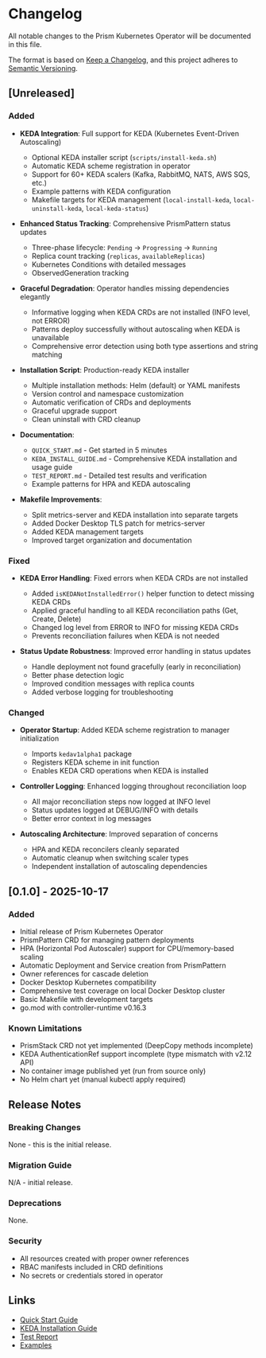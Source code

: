 # Changelog

All notable changes to the Prism Kubernetes Operator will be documented in this file.

The format is based on [Keep a Changelog](https://keepachangelog.com/en/1.0.0/),
and this project adheres to [Semantic Versioning](https://semver.org/spec/v2.0.0.html).

## [Unreleased]

### Added
- **KEDA Integration**: Full support for KEDA (Kubernetes Event-Driven Autoscaling)
  - Optional KEDA installer script (`scripts/install-keda.sh`)
  - Automatic KEDA scheme registration in operator
  - Support for 60+ KEDA scalers (Kafka, RabbitMQ, NATS, AWS SQS, etc.)
  - Example patterns with KEDA configuration
  - Makefile targets for KEDA management (`local-install-keda`, `local-uninstall-keda`, `local-keda-status`)

- **Enhanced Status Tracking**: Comprehensive PrismPattern status updates
  - Three-phase lifecycle: `Pending` → `Progressing` → `Running`
  - Replica count tracking (`replicas`, `availableReplicas`)
  - Kubernetes Conditions with detailed messages
  - ObservedGeneration tracking

- **Graceful Degradation**: Operator handles missing dependencies elegantly
  - Informative logging when KEDA CRDs are not installed (INFO level, not ERROR)
  - Patterns deploy successfully without autoscaling when KEDA is unavailable
  - Comprehensive error detection using both type assertions and string matching

- **Installation Script**: Production-ready KEDA installer
  - Multiple installation methods: Helm (default) or YAML manifests
  - Version control and namespace customization
  - Automatic verification of CRDs and deployments
  - Graceful upgrade support
  - Clean uninstall with CRD cleanup

- **Documentation**:
  - `QUICK_START.md` - Get started in 5 minutes
  - `KEDA_INSTALL_GUIDE.md` - Comprehensive KEDA installation and usage guide
  - `TEST_REPORT.md` - Detailed test results and verification
  - Example patterns for HPA and KEDA autoscaling

- **Makefile Improvements**:
  - Split metrics-server and KEDA installation into separate targets
  - Added Docker Desktop TLS patch for metrics-server
  - Added KEDA management targets
  - Improved target organization and documentation

### Fixed
- **KEDA Error Handling**: Fixed errors when KEDA CRDs are not installed
  - Added `isKEDANotInstalledError()` helper function to detect missing KEDA CRDs
  - Applied graceful handling to all KEDA reconciliation paths (Get, Create, Delete)
  - Changed log level from ERROR to INFO for missing KEDA CRDs
  - Prevents reconciliation failures when KEDA is not needed

- **Status Update Robustness**: Improved error handling in status updates
  - Handle deployment not found gracefully (early in reconciliation)
  - Better phase detection logic
  - Improved condition messages with replica counts
  - Added verbose logging for troubleshooting

### Changed
- **Operator Startup**: Added KEDA scheme registration to manager initialization
  - Imports `kedav1alpha1` package
  - Registers KEDA scheme in init function
  - Enables KEDA CRD operations when KEDA is installed

- **Controller Logging**: Enhanced logging throughout reconciliation loop
  - All major reconciliation steps now logged at INFO level
  - Status updates logged at DEBUG/INFO with details
  - Better error context in log messages

- **Autoscaling Architecture**: Improved separation of concerns
  - HPA and KEDA reconcilers cleanly separated
  - Automatic cleanup when switching scaler types
  - Independent installation of autoscaling dependencies

## [0.1.0] - 2025-10-17

### Added
- Initial release of Prism Kubernetes Operator
- PrismPattern CRD for managing pattern deployments
- HPA (Horizontal Pod Autoscaler) support for CPU/memory-based scaling
- Automatic Deployment and Service creation from PrismPattern
- Owner references for cascade deletion
- Docker Desktop Kubernetes compatibility
- Comprehensive test coverage on local Docker Desktop cluster
- Basic Makefile with development targets
- go.mod with controller-runtime v0.16.3

### Known Limitations
- PrismStack CRD not yet implemented (DeepCopy methods incomplete)
- KEDA AuthenticationRef support incomplete (type mismatch with v2.12 API)
- No container image published yet (run from source only)
- No Helm chart yet (manual kubectl apply required)

## Release Notes

### Breaking Changes
None - this is the initial release.

### Migration Guide
N/A - initial release.

### Deprecations
None.

### Security
- All resources created with proper owner references
- RBAC manifests included in CRD definitions
- No secrets or credentials stored in operator

## Links
- [Quick Start Guide](QUICK_START.md)
- [KEDA Installation Guide](KEDA_INSTALL_GUIDE.md)
- [Test Report](TEST_REPORT.md)
- [Examples](config/samples/)
